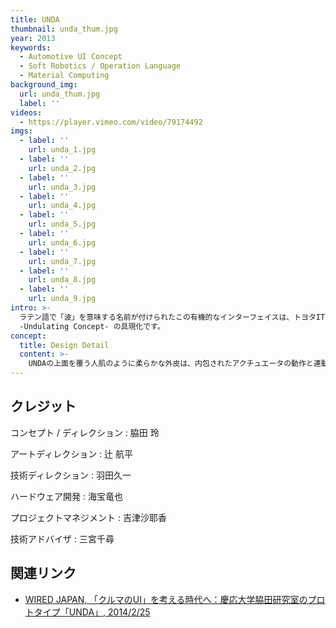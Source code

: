 ```yaml
---
title: UNDA
thumbnail: unda_thum.jpg
year: 2013
keywords:
  - Automotive UI Concept
  - Soft Robotics / Operation Language
  - Material Computing
background_img:
  url: unda_thum.jpg
  label: ''
videos:
  - https://player.vimeo.com/video/79174492
imgs:
  - label: ''
    url: unda_1.jpg
  - label: ''
    url: unda_2.jpg
  - label: ''
    url: unda_3.jpg
  - label: ''
    url: unda_4.jpg
  - label: ''
    url: unda_5.jpg
  - label: ''
    url: unda_6.jpg
  - label: ''
    url: unda_7.jpg
  - label: ''
    url: unda_8.jpg
  - label: ''
    url: unda_9.jpg
intro: >-
  ラテン語で「波」を意味する名前が付けられたこの有機的なインターフェイスは、トヨタIT開発センターと慶應義塾大学脇田研究室との共同研究の中から生まれました。我々は、自動車インターフェイスの直感性を真摯に追求した結果、生物的な変形としなやかな素材性が有機的に連動したセンシュアスな操作曲面というビジョンに逢着しました。その一事例としてプロトタイピングされたのがUNDAです。このプロジェクトで我々が目指したのは、ユーザの波長とマシンの波長がシンクロする次世代のオペレーション
  -Undulating Concept- の具現化です。 
concept:
  title: Design Detail
  content: >-
    UNDAの上面を覆う人肌のように柔らかな外皮は、内包されたアクチュエータの動作と連動して驚くほど多彩な曲面形状を生成します。曲面の形状／動き／発光は多様な情報を提示するキネティックなディスプレイになっており、UNDAのユーザは視覚のみならず触覚や筋感覚を駆使してマシンと対話することになります。12個の昇降するボタンにはそれぞれに独立した機能が付与されており、コンテクストに応じて利用可能なものだけが隆起します。複数のボタンが連携して同時に動くことで、一塊の大きなボタンを生成することも可能です。人肌のように柔らかな素材は、押す／軌跡をたどる／つまむ／手の平で掃くなどの多様な操作言語をユーザにアフォードします。
---
```




## クレジット

コンセプト / ディレクション : 脇田 玲

アートディレクション : 辻 航平

技術ディレクション : 羽田久一

ハードウェア開発 : 海宝竜也

プロジェクトマネジメント : 吉津沙耶香

技術アドバイザ : 三宮千尋

## 関連リンク

- [WIRED JAPAN, 「クルマのUI」を考える時代へ：慶応大学脇田研究室のプロトタイプ「UNDA」, 2014/2/25](http://wired.jp/2014/02/25/keio-wakita-unda/)
